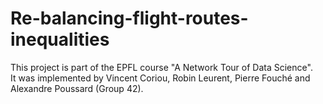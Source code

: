 # Re-balancing-flight-routes-inequalities

This project is part of the EPFL course "A Network Tour of Data Science".  
It was implemented by Vincent Coriou, Robin Leurent, Pierre Fouché and Alexandre Poussard (Group 42).


